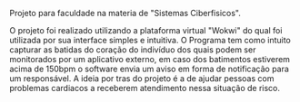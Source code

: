 Projeto para faculdade na materia de "Sistemas Ciberfisicos".

O projeto foi realizado utilizando a plataforma virtual "Wokwi" do qual foi utilizada por sua interface simples e intuitiva.
O Programa tem como intuito capturar as batidas do coração do indivíduo dos quais podem ser monitorados por um aplicativo externo, em caso dos batimentos estiverem acima de 150bpm o software envia um aviso em forma de notificação para um responsável.
A ideia por tras do projeto é a de ajudar pessoas com problemas cardiacos a receberem atendimento nessa situação de risco.
